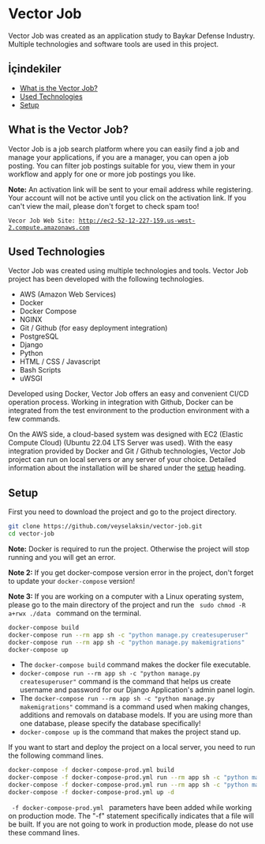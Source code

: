 # Vector Job
Vector Job was created as an application study to Baykar Defense Industry. Multiple technologies and software tools are used in this project.

## İçindekiler
* [What is the Vector Job?](#vectorjob)
* [Used Technologies](#tech)
* [Setup](#setup)

<a name="vectorjob">
<h2>What is the Vector Job?</h2>
</a>

Vector Job is a job search platform where you can easily find a job and manage your applications, if you are a manager, you can open a job posting. You can filter job postings suitable for you, view them in your workflow and apply for one or more job postings you like.

**Note:** An activation link will be sent to your email address while registering. Your account will not be active until you click on the activation link. If you can't view the mail, please don't forget to check spam too!

<code>Vecor Job Web Site: http://ec2-52-12-227-159.us-west-2.compute.amazonaws.com</code>

<a name="tech">
<h2>Used Technologies</h2>
</a>

Vector Job was created using multiple technologies and tools. Vector Job project has been developed with the following technologies.

* AWS (Amazon Web Services)
* Docker
* Docker Compose
* NGINX
* Git / Github (for easy deployment integration)
* PostgreSQL
* Django
* Python
* HTML / CSS / Javascript
* Bash Scripts
* uWSGI

Developed using Docker, Vector Job offers an easy and convenient CI/CD operation process. Working in integration with Github, Docker can be integrated from the test environment to the production environment with a few commands.

On the AWS side, a cloud-based system was designed with EC2 (Elastic Compute Cloud) (Ubuntu 22.04 LTS Server was used). With the easy integration provided by Docker and Git / Github technologies, Vector Job project can run on local servers or any server of your choice. Detailed information about the installation will be shared under the [setup](#setup) heading.

<a name="setup">
<h2>Setup</h2>
</a>

First you need to download the project and go to the project directory.

```bash
git clone https://github.com/veyselaksin/vector-job.git
cd vector-job
```

**Note:** Docker is required to run the project. Otherwise the project will stop running and you will get an error.

**Note 2:** If you get docker-compose version error in the project, don't forget to update your <code>docker-compose</code> version!

**Note 3:** If you are working on a computer with a Linux operating system, please go to the main directory of the project and run the <code> sudo chmod -R a+rwx ./data </code> command on the terminal.

```bash
docker-compose build
docker-compose run --rm app sh -c "python manage.py createsuperuser"
docker-compose run --rm app sh -c "python manage.py makemigrations"
docker-compose up
```

* The <code>docker-compose build</code> command makes the docker file executable.
* <code>docker-compose run --rm app sh -c "python manage.py createsuperuser"</code> command is the command that helps us create username and password for our Django Application's admin panel login.
* The <code>docker-compose run --rm app sh -c "python manage.py makemigrations"</code> command is a command used when making changes, additions and removals on database models. If you are using more than one database, please specify the database specifically!
* <code>docker-compose up</code> is the command that makes the project stand up.

If you want to start and deploy the project on a local server, you need to run the following command lines.

```bash
docker-compose -f docker-compose-prod.yml build
docker-compose -f docker-compose-prod.yml run --rm app sh -c "python manage.py createsuperuser"
docker-compose -f docker-compose-prod.yml run --rm app sh -c "python manage.py makemigrations"
docker-compose -f docker-compose-prod.yml up -d
```

<code> -f docker-compose-prod.yml </code> parameters have been added while working on production mode. The "-f" statement specifically indicates that a file will be built. If you are not going to work in production mode, please do not use these command lines.